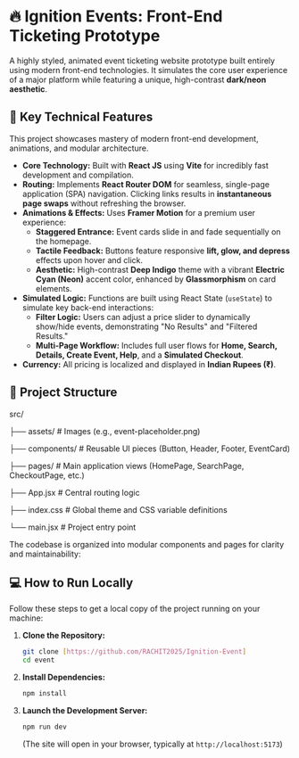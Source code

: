 # 🔥 Ignition Events: Front-End Ticketing Prototype

A highly styled, animated event ticketing website prototype built entirely using modern front-end technologies. It simulates the core user experience of a major platform while featuring a unique, high-contrast **dark/neon aesthetic**.

## 🌟 Key Technical Features

This project showcases mastery of modern front-end development, animations, and modular architecture.

* **Core Technology:** Built with **React JS** using **Vite** for incredibly fast development and compilation.
* **Routing:** Implements **React Router DOM** for seamless, single-page application (SPA) navigation. Clicking links results in **instantaneous page swaps** without refreshing the browser.
* **Animations & Effects:** Uses **Framer Motion** for a premium user experience:
    * **Staggered Entrance:** Event cards slide in and fade sequentially on the homepage.
    * **Tactile Feedback:** Buttons feature responsive **lift, glow, and depress** effects upon hover and click.
    * **Aesthetic:** High-contrast **Deep Indigo** theme with a vibrant **Electric Cyan (Neon)** accent color, enhanced by **Glassmorphism** on card elements.
* **Simulated Logic:** Functions are built using React State (`useState`) to simulate key back-end interactions:
    * **Filter Logic:** Users can adjust a price slider to dynamically show/hide events, demonstrating "No Results" and "Filtered Results."
    * **Multi-Page Workflow:** Includes full user flows for **Home, Search, Details, Create Event, Help**, and a **Simulated Checkout**.
* **Currency:** All pricing is localized and displayed in **Indian Rupees (₹)**.

## 📁 Project Structure
src/

├── assets/ # Images (e.g., event-placeholder.png)

├── components/ # Reusable UI pieces (Button, Header, Footer, EventCard)

├── pages/ # Main application views (HomePage, SearchPage, CheckoutPage, etc.)

├── App.jsx # Central routing logic

├── index.css # Global theme and CSS variable definitions

└── main.jsx # Project entry point

The codebase is organized into modular components and pages for clarity and maintainability:

## 💻 How to Run Locally

Follow these steps to get a local copy of the project running on your machine:

1.  **Clone the Repository:**
    ```bash
    git clone [https://github.com/RACHIT2025/Ignition-Event]
    cd event
    ```
2.  **Install Dependencies:**
    ```bash
    npm install
    ```
3.  **Launch the Development Server:**
    ```bash
    npm run dev
    ```
    (The site will open in your browser, typically at `http://localhost:5173`)